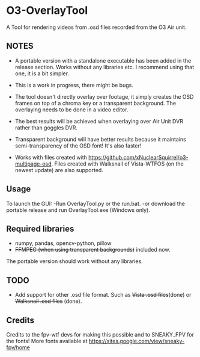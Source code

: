 # O3-OverlayTool

A Tool for rendering videos from .osd files recorded from the O3 Air unit.

## NOTES
- A portable version with a standalone executable has been added in the release section. Works without any libraries etc. I recommend using that one, it is a bit simpler.

- This is a work in progress, there might be bugs.
- The tool doesn't directly overlay over footage, it simply creates the OSD frames on top of a chroma key or a transparent background. The overlaying needs to be done in a video editor.
- The best results will be achieved when overlaying over Air Unit DVR rather than goggles DVR.
- Transparent background will have better results because it maintains semi-transparency of the OSD font! It's also faster!
- Works with files created with https://github.com/xNuclearSquirrel/o3-multipage-osd. Files created with Walksnail of Vista-WTFOS (on the newest update) are also supported.


## Usage
To launch the GUI:
-Run OverlayTool.py or the run.bat.
-or download the portable release and run OverlayTool.exe (Windows only). 

## Required libraries
- numpy, pandas, opencv-python, pillow
- ~~FFMPEG (when using transparent backgrounds)~~ included now.

The portable version should work without any libraries.

## TODO
- Add support for other .osd file format. Such as ~~Vista .osd files~~(done) or ~~Walksnail .osd files~~ (done).

## Credits
Credits to the fpv-wtf devs for making this possible and to SNEAKY_FPV for the fonts! More fonts available at https://sites.google.com/view/sneaky-fpv/home

